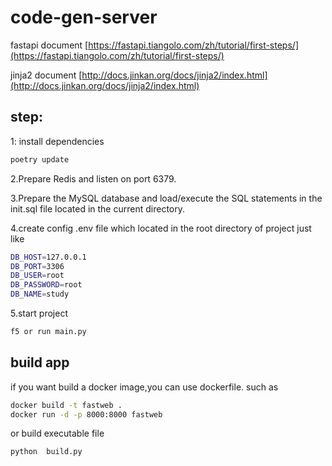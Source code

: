# code-gen-server

fastapi document
[https://fastapi.tiangolo.com/zh/tutorial/first-steps/](https://fastapi.tiangolo.com/zh/tutorial/first-steps/)

jinja2 document
[http://docs.jinkan.org/docs/jinja2/index.html](http://docs.jinkan.org/docs/jinja2/index.html)

## step:
1: install dependencies
```bash
poetry update
```
2.Prepare Redis and listen on port 6379.

3.Prepare the MySQL database and load/execute the SQL statements in the init.sql file located in the current directory.

4.create config .env file which located in the root directory of project just like
```bash
DB_HOST=127.0.0.1
DB_PORT=3306
DB_USER=root
DB_PASSWORD=root
DB_NAME=study
```

5.start project
```bash
f5 or run main.py
```

## build app
if you want build a docker image,you can use dockerfile.
such as
```bash
docker build -t fastweb .
docker run -d -p 8000:8000 fastweb
```
or build executable file
```bash
python  build.py
```



